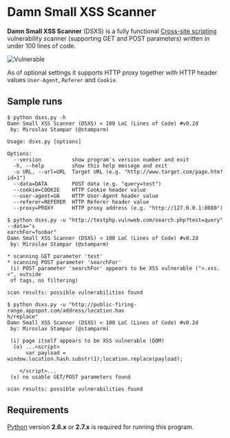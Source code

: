 Damn Small XSS Scanner
=========

**Damn Small XSS Scanner** (DSXS) is a fully functional [Cross-site scripting](https://en.wikipedia.org/wiki/Cross-site_scripting) vulnerability scanner (supporting GET and POST parameters) written in under 100 lines of code.

![Vulnerable](http://i.imgur.com/hadlgS0.png)

As of optional settings it supports HTTP proxy together with HTTP header values `User-Agent`, `Referer` and `Cookie`.

Sample runs
----

```
$ python dsxs.py -h
Damn Small XSS Scanner (DSXS) < 100 LoC (Lines of Code) #v0.2d
 by: Miroslav Stampar (@stamparm)

Usage: dsxs.py [options]

Options:
  --version          show program's version number and exit
  -h, --help         show this help message and exit
  -u URL, --url=URL  Target URL (e.g. "http://www.target.com/page.htm?id=1")
  --data=DATA        POST data (e.g. "query=test")
  --cookie=COOKIE    HTTP Cookie header value
  --user-agent=UA    HTTP User-Agent header value
  --referer=REFERER  HTTP Referer header value
  --proxy=PROXY      HTTP proxy address (e.g. "http://127.0.0.1:8080")
```

```
$ python dsxs.py -u "http://testphp.vulnweb.com/search.php?test=query" --data="s
earchFor=foobar"
Damn Small XSS Scanner (DSXS) < 100 LoC (Lines of Code) #v0.2d
 by: Miroslav Stampar (@stamparm)

* scanning GET parameter 'test'
* scanning POST parameter 'searchFor'
 (i) POST parameter 'searchFor' appears to be XSS vulnerable (">.xss.<", outside
 of tags, no filtering)

scan results: possible vulnerabilities found
```

```
$ python dsxs.py -u "http://public-firing-range.appspot.com/address/location.has
h/replace"
Damn Small XSS Scanner (DSXS) < 100 LoC (Lines of Code) #v0.2d
 by: Miroslav Stampar (@stamparm)

 (i) page itself appears to be XSS vulnerable (DOM)
  (o) ...<script>
      var payload = window.location.hash.substr(1);location.replace(payload); 

    </script>...
 (x) no usable GET/POST parameters found

scan results: possible vulnerabilities found
```

Requirements
----

[Python](http://www.python.org/download/) version **2.6.x** or **2.7.x** is required for running this program.
